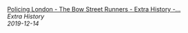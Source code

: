 <!--2024-07-21 00:21:39-->
<div class="yb">
  <a class="nodecor" href="/index.html?istoriya/policing_london_-_the_bow_street_runners_-_extra_history_-_part_3">
    <img class="preview" data-videoid="H5l75BSJZo8" src="https://i.ytimg.com/vi/H5l75BSJZo8/hqdefault.jpg" align="middle" alt="">
  </a>
  <div class="inlbl text">
    <a class="nodecor" href="/index.html?istoriya/policing_london_-_the_bow_street_runners_-_extra_history_-_part_3">Policing London - The Bow Street Runners - Extra History -...</a><br>
    <i class="smaller2">Extra History</i><br>
    <i class="smaller3">2019-12-14</i>
  </div>
</div>
